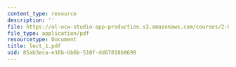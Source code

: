 ```yaml
---
content_type: resource
description: ''
file: https://ol-ocw-studio-app-production.s3.amazonaws.com/courses/2-068-computational-ocean-acoustics-13-853-spring-2003/85ab3ecae16bbb6b510fdd67818b0699_lect_1.pdf
file_type: application/pdf
resourcetype: Document
title: lect_1.pdf
uid: 85ab3eca-e16b-bb6b-510f-dd67818b0699
---
```

